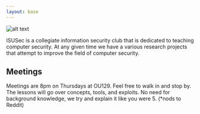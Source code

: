 ```yaml
---
layout: base
---
```

![alt text](img/logo.svg "ISUSec Logo")

ISUSec is a collegiate information security club that is dedicated to teaching computer security. At any given time we have a various research projects that attempt to improve the field of computer security.

## Meetings

Meetings are 8pm on Thursdays at OU129. Feel free to walk in and stop by. The lessons will go over concepts, tools, and exploits. No need for background knowledge, we try and explain it like you were 5. (*nods to Reddit)